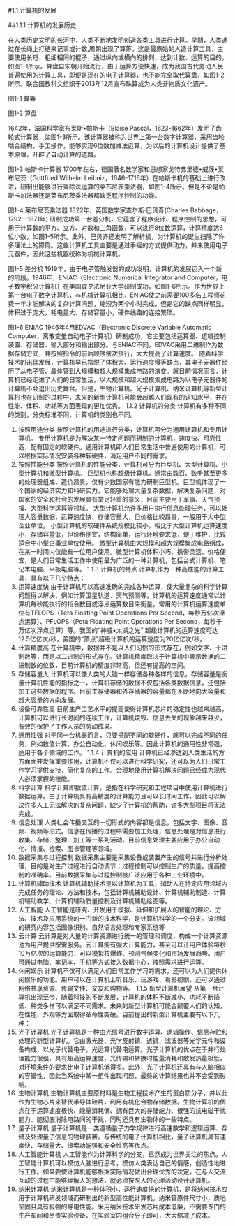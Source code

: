 #1.1 计算机的发展

##1.1.1 计算机的发展历史

在人类历史文明的长河中，人类不断地发明创造各类工具进行计算。早期，人类通过在长绳上打结来记事或计数,周朝出现了算筹，这是最原始的人造计算工具，主要使用长短、粗细相同的棍子，通过纵向或横向的排列，达到计数、运算的目的，如图1-1所示。算盘自宋朝开始流行，由于运算方便快速，成为我国古代劳动人民普遍使用的计算工具，即便是现在的电子计算器，也不能完全取代算盘，如图1-2所示。联合国教科文组织于2013年12月宣布珠算成为人类非物质文化遗产。
 
图1-1 算筹
 
图1-2 算盘

1642年，法国科学家布莱斯•帕斯卡（Blaise Pascal，1623-1662年）发明了齿轮式计算器，如图1-3所示。该计算器被称为世界上第一台数字计算器，采用齿轮啮合结构，手工操作，能够实现6位数加减法运算，为以后的计算机设计提供了基本原理，开辟了自动计算的道路。
 
图1-3 帕斯卡计算器
1700年左右，德国著名数学家和思想家戈特弗里德•威廉•莱布尼茨（Gottfried Wilhelm Leibniz，1646-1716年）在帕斯卡机的基础上进行改进，研制出能够进行乘除法运算的莱布尼茨乘法器，如图1-4所示。但是不论是帕斯卡加法器还是莱布尼茨乘法器都缺乏程序控制的功能。
 
图1-4 莱布尼茨乘法器
1822年，英国数学家查尔斯·巴贝奇(Charles Babbage，1792—1871年) 研制成功第一台差分机，它蕴含了程序设计、程序控制的思想，可用于计算数的平方、立方、对数和三角函数，可以进行8位数运算，计算精度达6位小数，如图1-5所示。此外，巴贝齐还发明了解析机，为计算机的诞生扫除了许多理论上的障碍。这些计算机工具主要是通过手摇的方式提供动力，并未使用电子元器件，因此这些机器统称为机械计算机。
 
图1-5 差分机
1919年，由于电子管触发器的成功发明，计算机的发展迈入一个新的阶段。1946年，ENIAC（Electronic Numerical Integrator and Computer，电子数字积分计算机）在美国宾夕法尼亚大学研制成功，如图1-6所示。作为世界上第一台电子数字计算机，与机械计算机相比，ENIAC使之前需要100多名工程师花费一年才能解决的复杂计算问题，缩短为两个小时完成。但是它的缺点同样明显，体积过于庞大，耗电量大、存储容量小，硬件线路的连接繁琐。
 
图1-6  ENIAC
1946年4月EDVAC（Electronic Discrete Variable Automatic Computer，离散变量自动电子计算机）研制成功，它主要包括运算器、逻辑控制装置、存储器、输入部分和输出部分。与ENIAC不同，EDVAC采用二进制作为数据存储方式，并按照指令的前后顺序依次执行，大大提高了计算速度。
随着科学技术的迅猛发展，计算机早已摆脱了体积大、运行速度慢等缺点，其电子元器件经历了从电子管、晶体管到大规模和超大规模集成电路的演变。就目前情况而言，计算机已经走进了人们的日常生活，以大规模和超大规模集成电路为以电子元器件的计算机不会退出历史舞台。但是，生物计算机、光子计算机、纳米计算机等新型计算机也在研制的过程中，未来的新型计算机可能会超越人们现有的认知水平，并在性能、体积、功耗等方面表现的更加优秀。
1.1.2 计算机的分类
计算机有多种不同的类别，分类标准不同，计算机的类别也不同。
1. 按照用途分类
按照计算机的用途进行分类，计算机可分为通用计算机和专用计算机。
专用计算机是为解决某一特定问题而研制的计算机，速度快、可靠性高，配有固定的软硬件。通用计算机即人们日常生活中普遍使用的计算机，可以根据实际情况安装各种软硬件，满足用户不同的需求。
2. 按照性能分类
按照计算机的性能分类，计算机可分为巨型机、大型计算机、小型计算机和微型计算机。
巨型机也称超级计算机，通常由数百、数千甚至更多的处理器组成，造价昂贵，仅有少数国家有能力研制巨型机。巨型机体现了一个国家的经济实力和科研实力，它能够处理大量复杂数据，解决复杂问题，对国家的安全和社会的发展具有举足轻重的意义，目前主要用于军事、天气预报、大型科学运算等领域。
大型计算机允许多用户执行信息处理任务，可以处理大容量数据，运算速度快、存储容量大，但价格比较昂贵，一般用于大中型企业单位。
小型计算机的软硬件系统规模比较小，相比于大型计算机运算速度小，存储容量低，但价格便宜，结构简单，运行环境要求低，便于维护，比较适合中小型企事业单位使用。
微型计算机由大规模和超大规模集成电路组成，在某一时间内仅能有一位用户使用。微型计算机体积小巧、携带灵活、价格便宜，是人们日常生活工作中使用最为广泛的一种计算机，包括台式计算机、笔记本电脑、平板电脑等。
1.1.3 计算机的特点
计算机作为一种高性能的计算工具，具有以下几个特点：
1. 运算速度快
由于计算机可以高速准确的完成各种运算，使大量复杂的科学计算问题得以解决，例如计算卫星轨道、天气预测等。计算机的运算速度通常以计算机每秒能执行的指令数目或浮点运算数目来衡量。常用的计算机运算速度单位有TFLOPS（Tera Floating Point Operations Per Second，每秒万亿次浮点运算）、PFLOPS（Peta Floating Point Operations Per Second，每秒千万亿次浮点运算）等。我国的“神威•太湖之光” 超级计算机的运算速度可达12.5亿亿次/秒，美国的“顶点”超级计算机的运算速度为20亿亿次/秒。
2. 计算精度高
在计算机中，数据并不是以人们习惯的形式存在，例如文字、十进制数等，而是以二进制的形式存在。计算机精度取决于计算机中表示数据的二进制数的位数，目前计算机的精度非常高，但还有提高的空间。 
3. 存储容量大
计算机可以像人类的大脑一样存储各种各样的信息，存储容量是衡量计算机性能的指标之一，计算机存储的数据不仅包括各类数据信息，还包括加工这些数据的程序。目前主存储器和外存储器的容量都在不断地向大容量和超大容量的方向发展。
4. 设备可靠性高
目前生产工艺水平的提高使得计算机芯片的稳定性也越来越高，计算机可以进行长时间的连续工作，计算机烧毁、信息丢失的现象越来越少，有效的保护了工作人员的劳动成果。
5. 通用性强
对于同一台机器而言，只要搭配不同的软硬件，就可以完成不同的任务，例如数值计算、办公自动化、休闲娱乐等。因此计算机的通用性非常强，适用于各个领域的工作。
1.1.4 计算机的应用
计算机已经渗透到人类生活的方方面面并发挥重要作用，计算机不仅可以进行科学研究，还可以为人们日常工作学习提供支持，简化复杂的工作。合理地使用计算机解决问题已经成为现代人必须掌握的技能。
1. 科学计算
科学计算即数值计算，是指在科学研究和工程项目中使用计算机进行数据运算。由于计算机具有高精度的计算能力且可以长时间工作，因此可以解决许多人工无法解决的复杂问题，缺少了计算机的帮助，许多大型项目将无法完成。
2. 信息处理
人类社会传播交互的一切形式的内容都是信息，包括文字、图像、音频、视频等形式。信息在传播的过程中需要加工处理，信息处理是对信息进行收集、存储、整理、加工等一系列活动。目前信息处理主要应用于办公自动化、情报、检索、图书管理等领域。
3. 数据采集与过程控制
数据采集主要是采集设备或装置产生的信号并进行分析处理，目的是对生产过程进行自动调节；过程控制可以控制生产的质量，提高控制的准确率。目前数据采集与过程控制被广泛应用于各种工业环境中。
4. 计算机辅助技术
计算机辅助技术是以计算机为工具，辅助人在特定应用领域内完成任务的理论、方法和技术，包括计算机辅助设计、计算机辅助制造、计算机辅助教学、计算机辅助质量控制及计算机辅助绘图等。
5. 人工智能
人工智能是研究、开发用于模拟、延伸和扩展人的智能的理论、方法、技术及应用系统的一门新的技术科学，是计算机科学的一个分支。该领域的研究内容包括图像识别、自然语言处理和专家系统等
6. 云计算
云计算是对大量的计算资源进行统一的管理和调度，构成一个计算资源池为用户提供按需服务。云计算拥有强大计算能力，甚至可以让用户体验每秒10万亿次的运算能力，可以模拟核爆炸、预测气候变化和市场发展趋势。用户可通过电脑、笔记本、手机等方式接入数据中心，按照需求进行运算。
7. 休闲娱乐
计算机不仅可以满足人们日常工作学习的需求，还可以为人们提供休闲娱乐的功能。用户可以在计算机上听音乐、玩游戏、看影视剧，还可以通过网络共享资源、传输文件、交友和购物等。
1.1.5 新型计算机展望
从第一台计算机出现至今，随着科技的不断发展，计算机的体积不断减小、功耗不断降低、种类多样可以满足不同需求。未来的新型计算机可能会颠覆人们的认知，在性能、外观等方面取得革命性突破。目前提出的新型计算机主要有以下几种：
1. 光子计算机
光子计算机是一种由光信号进行数字运算、逻辑操作、信息存贮和处理的新型计算机。它由激光器、光学反射镜、透镜、滤波器等光学元件和设备构成，以光子代替电子，光运算代替电运算。光子计算机的优点在于并行处理能力很强，具有超高运算速度，光传输和转换时能量消耗和散发热量极低，对环境条件的要求比电子计算机低得多。此外，光子计算机还具有与人脑相似的容错性，因此当系统中某一组件出现问题，最终的计算结果也并不会受到影响。
2. 生物计算机
生物计算机主要原材料是生物工程技术产生的蛋白质分子，并以此作为生物芯片来替代半导体硅片，利用有机化合物存储数据。生物计算机的优点在于运算速度极快、能量消耗低、拥有巨大的存储能力、很强的抗电磁干扰能力、能彻底消除电路间的干扰，同时还具有生物体的一些特点。
3. 量子计算机
量子计算机是一类遵循量子力学规律进行高速数学和逻辑运算、存储及处理量子信息的物理装置。与传统的电子计算机相比，量子计算机具有速度快、存储量大、搜索功能强和安全性高等优点。
4. 人工智能计算机
人工智能作为计算科学的分支，已然成为世界关注的焦点。人工智能计算机可以模仿人脑进行思考，模仿人类表达自己的情感，创造性地进行工作。如果要使计算机能够根据实际情况做出合理优秀的决定，在与人交流互动的过程中能够理解人的想法，就必须按照人的心理活动设计计算机。
5. 纳米计算机
纳米计算机是一种体积小，运行速度快的计算机，是将纳米技术应用于计算机研发领域而研制出的新型高性能计算机。纳米管原件尺寸小，质地坚固且具有极强的导电性能。采用纳米技术研发芯片成本低廉，不需要专门的生产车间和昂贵实验设备，在实验室内组合分子即可，大大缩减了成本。
